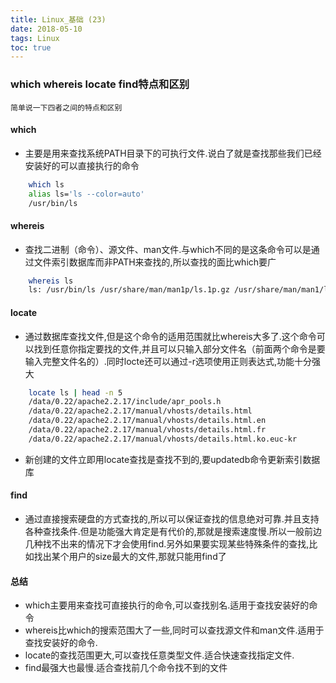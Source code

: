 ```yaml
---
title: Linux_基础 (23)
date: 2018-05-10
tags: Linux
toc: true
---
```


### which whereis locate find特点和区别
    简单说一下四者之间的特点和区别

<!-- more -->

#### which
- 主要是用来查找系统PATH目录下的可执行文件.说白了就是查找那些我们已经安装好的可以直接执行的命令
```bash
    which ls
    alias ls='ls --color=auto'
	/usr/bin/ls
```

#### whereis
- 查找二进制（命令）、源文件、man文件.与which不同的是这条命令可以是通过文件索引数据库而非PATH来查找的,所以查找的面比which要广
```bash
    whereis ls
    ls: /usr/bin/ls /usr/share/man/man1p/ls.1p.gz /usr/share/man/man1/ls.1.gz
```

#### locate
- 通过数据库查找文件,但是这个命令的适用范围就比whereis大多了.这个命令可以找到任意你指定要找的文件,并且可以只输入部分文件名（前面两个命令是要输入完整文件名的）.同时locte还可以通过-r选项使用正则表达式,功能十分强大
```bash
    locate ls | head -n 5
    /data/0.22/apache2.2.17/include/apr_pools.h
    /data/0.22/apache2.2.17/manual/vhosts/details.html
    /data/0.22/apache2.2.17/manual/vhosts/details.html.en
    /data/0.22/apache2.2.17/manual/vhosts/details.html.fr
    /data/0.22/apache2.2.17/manual/vhosts/details.html.ko.euc-kr
```
- 新创建的文件立即用locate查找是查找不到的,要updatedb命令更新索引数据库

#### find
- 通过直接搜索硬盘的方式查找的,所以可以保证查找的信息绝对可靠.并且支持各种查找条件.但是功能强大肯定是有代价的,那就是搜索速度慢.所以一般前边几种找不出来的情况下才会使用find.另外如果要实现某些特殊条件的查找,比如找出某个用户的size最大的文件,那就只能用find了

#### 总结
- which主要用来查找可直接执行的命令,可以查找别名.适用于查找安装好的命令
- whereis比which的搜索范围大了一些,同时可以查找源文件和man文件.适用于查找安装好的命令.
- locate的查找范围更大,可以查找任意类型文件.适合快速查找指定文件.
- find最强大也最慢.适合查找前几个命令找不到的文件